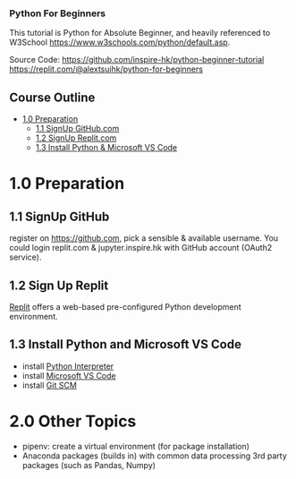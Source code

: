 ### Python For Beginners

This tutorial is Python for Absolute Beginner, and heavily referenced to W3School https://www.w3schools.com/python/default.asp.

Source Code:
https://github.com/inspire-hk/python-beginner-tutorial
https://replit.com/@alextsuihk/python-for-beginners

## Course Outline

- [1.0 Preparation](#10-prepartion)
  - [1.1 SignUp GitHub.com](#11-singup-github)
  - [1.2 SignUp Replit.com](#12-signup-replit)
  - [1.3 Install Python & Microsoft VS Code](#13-install-python-and-microsft-vs-code)

# 1.0 Preparation

## 1.1 SignUp GitHub

register on https://github.com, pick a sensible & available username. You could login replit.com & jupyter.inspire.hk with GitHub account (OAuth2 service).

## 1.2 Sign Up Replit

[Replit](https://replit.com) offers a web-based pre-configured Python development environment.

## 1.3 Install Python and Microsoft VS Code

- install [Python Interpreter](https://www.python.org/downloads/)
- install [Microsoft VS Code](https://code.visualstudio.com/download)
- install [Git SCM](https://git-scm.com/downloads)

# 2.0 Other Topics

- pipenv: create a virtual environment (for package installation)
- Anaconda packages (builds in) with common data processing 3rd party packages (such as Pandas, Numpy)

